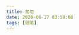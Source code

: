 ```yaml
---
title: 匆匆
date: 2020-06-17 03:59:08
tags: [随笔]
---
```


<Poem
:content="`
慢有一种魔力
画面定格在跃起的一刻
落叶摇曳在落与不落之间
露珠颤抖在绿叶的边缘
而眉头紧皱在清醒与昏沉的清晨
\n
自然有一种犹豫
于漫长的岁月
诞生了灵智
雨飘若羽
花开成梦
\n
爱有难说的羞涩
站在若隐若现的两岸
谁先跨出这静止的一步？
欲言又止
小心翼翼
谁都担心破了寂的冰城
\n
然而脚步匆匆
`"
/>
